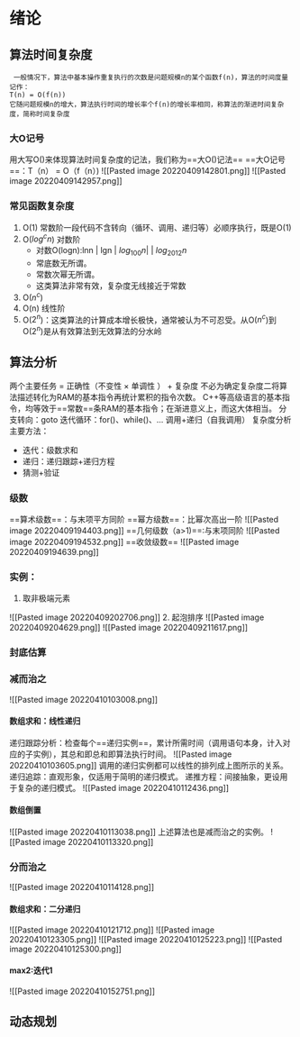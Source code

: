 # 绪论
## 算法时间复杂度
     一般情况下，算法中基本操作重复执行的次数是问题规模n的某个函数f(n)，算法的时间度量记作：
	T(n) = O(f(n))
	它随问题规模n的增大，算法执行时间的增长率个f(n)的增长率相同，称算法的渐进时间复杂度，简称时间复杂度
### 大O记号
用大写O()来体现算法时间复杂度的记法，我们称为==大O()记法==
==大O记号==：T（n） = O（f（n）)
![[Pasted image 20220409142801.png]]
![[Pasted image 20220409142957.png]]
### 常见函数复杂度
1. O(1)  常数阶一段代码不含转向（循环、调用、递归等）必顺序执行，既是O(1)
2. O($log^cn$)  对数阶
   - 对数O(logn):lnn | lgn | $log_{100}n$| | $log_{2012}n$
   - 常底数无所谓。
   - 常数次幂无所谓。
   - 这类算法非常有效，复杂度无线接近于常数
3. O($n^c$)
4. O(n)  线性阶
5. O($2^n$)：这类算法的计算成本增长极快，通常被认为不可忍受。从O($n^c$)到O($2^n$)是从有效算法到无效算法的分水岭
## 算法分析
两个主要任务 = 正确性（不变性 × 单调性 ） + 复杂度
不必为确定复杂度二将算法描述转化为RAM的基本指令再统计累积的指令次数。
C++等高级语言的基本指令，均等效于==常数==条RAM的基本指令；在渐进意义上，而这大体相当。
	分支转向：goto
	迭代循环：for()、while()、...
	调用+递归（自我调用）
复杂度分析主要方法：
- 迭代：级数求和
- 递归：递归跟踪+递归方程
- 猜测+验证
### 级数
==算术级数==：与末项平方同阶
==幂方级数==：比幂次高出一阶
![[Pasted image 20220409194403.png]]
==几何级数（a>1)==:与末项同阶
![[Pasted image 20220409194532.png]]
==收敛级数==
![[Pasted image 20220409194639.png]]
### 实例：
1. 取非极端元素

![[Pasted image 20220409202706.png]]
2. 起泡排序
   ![[Pasted image 20220409204629.png]]
   ![[Pasted image 20220409211617.png]]
   ### 封底估算
   ### 减而治之
   ![[Pasted image 20220410103008.png]]
   #### 数组求和：线性递归
   递归跟踪分析：检查每个==递归实例==，累计所需时间（调用语句本身，计入对应的子实例），其总和即总和即算法执行时间。
   ![[Pasted image 20220410103605.png]]
   调用的递归实例都可以线性的排列成上图所示的关系。
   递归追踪：直观形象，仅适用于简明的递归模式。
   递推方程：间接抽象，更设用于复杂的递归模式。
   ![[Pasted image 20220410112436.png]]
   #### 数组倒置
   ![[Pasted image 20220410113038.png]]
   上述算法也是减而治之的实例。 
   ![[Pasted image 20220410113320.png]]
   ### 分而治之
   ![[Pasted image 20220410114128.png]]
   #### 数组求和：二分递归
   ![[Pasted image 20220410121712.png]]
![[Pasted image 20220410123305.png]]
![[Pasted image 20220410125223.png]]
![[Pasted image 20220410125300.png]]
#### max2:迭代1
![[Pasted image 20220410152751.png]]
## 动态规划
